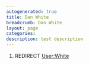 ```yaml
---
autogenerated: true
title: Dan White
breadcrumb: Dan White
layout: page
categories: 
description: test description
---
```


1.  REDIRECT [User:White](User_White)
